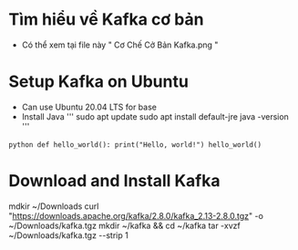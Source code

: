 # Tìm hiểu về Kafka cơ bản
* Có thể xem tại file này " Cơ Chế Cở Bản Kafka.png "

# Setup Kafka on Ubuntu 
* Can use Ubuntu 20.04 LTS for base
* Install Java
''' sudo apt update
sudo apt install default-jre
java -version '''

​```python
def hello_world():
    print("Hello, world!")
hello_world()
​```


# Download and Install Kafka
mdkir ~/Downloads
curl "https://downloads.apache.org/kafka/2.8.0/kafka_2.13-2.8.0.tgz" -o ~/Downloads/kafka.tgz
mkdir ~/kafka && cd ~/kafka
tar -xvzf ~/Downloads/kafka.tgz --strip 1